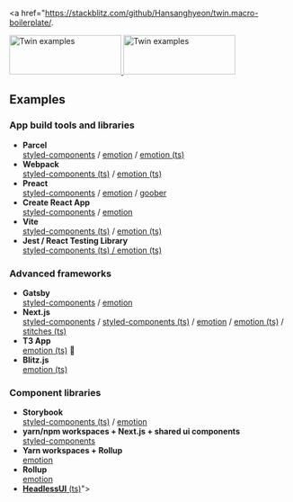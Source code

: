 <a href="https://stackblitz.com/github/Hansanghyeon/twin.macro-boilerplate/.

<p>
  <a href="https://github.com/ben-rogerson/twin.macro#gh-light-mode-only" target="_blank">
    <img src="./.github/logo-light.svg" alt="Twin examples" width="199" height="70">
  </a>
  <a href="https://github.com/ben-rogerson/twin.macro#gh-dark-mode-only" target="_blank">
    <img src="./.github/logo-dark.svg" alt="Twin examples" width="199" height="70">
  </a>
</p>

## Examples

### App build tools and libraries

- **Parcel**<br/>[styled-components](https://github.com/hansanghyeon/boilerplate/tree/master/twin-react-styled-components) / [emotion](https://github.com/hansanghyeon/boilerplate/tree/master/twin-react-emotion) / [emotion (ts)](https://github.com/hansanghyeon/boilerplate/tree/master/twin-react-emotion-typescript)
- **Webpack**<br/>[styled-components (ts)](https://github.com/hansanghyeon/boilerplate/tree/master/twin-webpack-styled-components-typescript) / [emotion (ts)](https://github.com/hansanghyeon/boilerplate/tree/master/twin-webpack-emotion-typescript)
- **Preact**<br/>[styled-components](https://github.com/hansanghyeon/boilerplate/tree/master/twin-preact-styled-components) / [emotion](https://github.com/hansanghyeon/boilerplate/tree/master/twin-preact-emotion) / [goober](https://github.com/hansanghyeon/boilerplate/tree/master/twin-preact-goober)
- **Create React App**<br/>[styled-components](https://github.com/hansanghyeon/boilerplate/tree/master/twin-cra-styled-components) / [emotion](https://github.com/hansanghyeon/boilerplate/tree/master/twin-cra-emotion)
- **Vite**<br/>[styled-components (ts)](https://github.com/hansanghyeon/boilerplate/tree/master/twin-vite-styled-components-typescript) / [emotion (ts)](https://github.com/hansanghyeon/boilerplate/tree/master/twin-vite-emotion-typescript)
- **Jest / React Testing Library**<br/>[styled-components (ts) / emotion (ts)](https://github.com/hansanghyeon/boilerplate/tree/master/twin-jest-testing-typescript)

### Advanced frameworks

- **Gatsby**<br/>[styled-components](https://github.com/hansanghyeon/boilerplate/tree/master/twin-gatsby-styled-components) / [emotion](https://github.com/hansanghyeon/boilerplate/tree/master/twin-gatsby-emotion)
- **Next.js**<br/>[styled-components](https://github.com/hansanghyeon/boilerplate/tree/master/twin-next-styled-components) / [styled-components (ts)](https://github.com/hansanghyeon/boilerplate/tree/master/twin-next-styled-components-typescript) / [emotion](https://github.com/hansanghyeon/boilerplate/tree/master/twin-next-emotion) / [emotion (ts)](https://github.com/hansanghyeon/boilerplate/tree/master/twin-next-emotion-typescript) / [stitches (ts)](https://github.com/hansanghyeon/boilerplate/tree/master/twin-next-stitches-typescript)
- **T3 App**<br/>[emotion (ts)](https://github.com/hansanghyeon/boilerplate/tree/master/twin-t3-emotion-typescript) 🎉
- **Blitz.js**<br/>[emotion (ts)](https://github.com/hansanghyeon/boilerplate/tree/master/twin-blitz-emotion-typescript)

### Component libraries

- **Storybook**<br/>[styled-components (ts)](https://github.com/hansanghyeon/boilerplate/tree/master/twin-storybook-styled-components-typescript) / [emotion](https://github.com/hansanghyeon/boilerplate/tree/master/twin-storybook-emotion)
- **yarn/npm workspaces + Next.js + shared ui components**<br/>[styled-components](https://github.com/hansanghyeon/boilerplate/tree/master/twin-workspace-component-library-styled-components)
- **Yarn workspaces + Rollup**<br/>[emotion](https://github.com/hansanghyeon/boilerplate/tree/master/twin-workspace-component-library-emotion)
- **Rollup**<br/>[emotion](https://github.com/hansanghyeon/boilerplate/tree/master/twin-component-library-emotion)
- [**HeadlessUI** (ts)](https://github.com/hansanghyeon/boilerplate/tree/master/twin-headlessui-typescript)">
